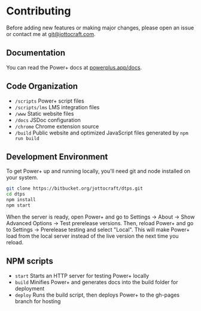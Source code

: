 # Contributing

Before adding new features or making major changes, please open an issue or contact me at [git@jottocraft.com](mailto:git@jottocraft.com).

## Documentation

You can read the Power+ docs at [powerplus.app/docs](https://powerplus.app/docs). 

## Code Organization

- `/scripts` Power+ script files
- `/scripts/lms` LMS integration files
- `/www` Static website files
- `/docs` JSDoc configuration
- `/chrome` Chrome extension source
- `/build` Public website and optimized JavaScript files generated by `npm run build`

## Development Environment

To get Power+ up and running locally, you'll need git and node installed on your system.

```bash
git clone https://bitbucket.org/jottocraft/dtps.git
cd dtps
npm install
npm start
```

When the server is ready, open Power+ and go to Settings -> About -> Show Advanced Options -> Test prerelease versions. Then, reload Power+ and go to Settings -> Prerelease testing and select "Local". This will make Power+ load from the local server instead of the live version the next time you reload.

## NPM scripts
- `start` Starts an HTTP server for testing Power+ locally
- `build` Minifies Power+ and generates docs into the build folder for deployment
- `deploy` Runs the build script, then deploys Power+ to the gh-pages branch for hosting
